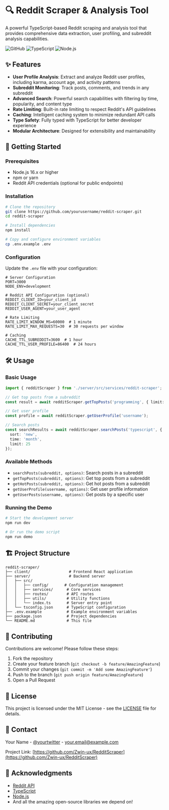 # 🔍 Reddit Scraper & Analysis Tool

A powerful TypeScript-based Reddit scraping and analysis tool that provides comprehensive data extraction, user profiling, and subreddit analysis capabilities.

![GitHub](https://img.shields.io/github/license/Zwin-ux/RedditScraper)
![TypeScript](https://img.shields.io/badge/TypeScript-007ACC?style=flat&logo=typescript&logoColor=white)
![Node.js](https://img.shields.io/badge/Node.js-43853D?style=flat&logo=node.js&logoColor=white)

## ✨ Features

- **User Profile Analysis**: Extract and analyze Reddit user profiles, including karma, account age, and activity patterns
- **Subreddit Monitoring**: Track posts, comments, and trends in any subreddit
- **Advanced Search**: Powerful search capabilities with filtering by time, popularity, and content type
- **Rate Limiting**: Built-in rate limiting to respect Reddit's API guidelines
- **Caching**: Intelligent caching system to minimize redundant API calls
- **Type Safety**: Fully typed with TypeScript for better developer experience
- **Modular Architecture**: Designed for extensibility and maintainability

## 🚀 Getting Started

### Prerequisites

- Node.js 16.x or higher
- npm or yarn
- Reddit API credentials (optional for public endpoints)

### Installation

```bash
# Clone the repository
git clone https://github.com/yourusername/reddit-scraper.git
cd reddit-scraper

# Install dependencies
npm install

# Copy and configure environment variables
cp .env.example .env
```

### Configuration

Update the `.env` file with your configuration:

```env
# Server Configuration
PORT=3000
NODE_ENV=development

# Reddit API Configuration (optional)
REDDIT_CLIENT_ID=your_client_id
REDDIT_CLIENT_SECRET=your_client_secret
REDDIT_USER_AGENT=your_user_agent

# Rate Limiting
RATE_LIMIT_WINDOW_MS=60000  # 1 minute
RATE_LIMIT_MAX_REQUESTS=30  # 30 requests per window

# Caching
CACHE_TTL_SUBREDDIT=3600  # 1 hour
CACHE_TTL_USER_PROFILE=86400  # 24 hours
```

## 🛠 Usage

### Basic Usage

```typescript
import { redditScraper } from './server/src/services/reddit-scraper';

// Get top posts from a subreddit
const result = await redditScraper.getTopPosts('programming', { limit: 10 });

// Get user profile
const profile = await redditScraper.getUserProfile('username');

// Search posts
const searchResults = await redditScraper.searchPosts('typescript', {
  sort: 'new',
  time: 'month',
  limit: 25
});
```

### Available Methods

- `searchPosts(subreddit, options)`: Search posts in a subreddit
- `getTopPosts(subreddit, options)`: Get top posts from a subreddit
- `getHotPosts(subreddit, options)`: Get hot posts from a subreddit
- `getUserProfile(username, options)`: Get user profile information
- `getUserPosts(username, options)`: Get posts by a specific user

### Running the Demo

```bash
# Start the development server
npm run dev

# Or run the demo script
npm run demo
```

## 🏗 Project Structure

```
reddit-scraper/
├── client/                 # Frontend React application
├── server/                 # Backend server
│   ├── src/
│   │   ├── config/       # Configuration management
│   │   ├── services/      # Core services
│   │   ├── routes/        # API routes
│   │   ├── utils/         # Utility functions
│   │   └── index.ts       # Server entry point
│   └── tsconfig.json      # TypeScript configuration
├── .env.example           # Example environment variables
├── package.json           # Project dependencies
└── README.md              # This file
```

## 🤝 Contributing

Contributions are welcome! Please follow these steps:

1. Fork the repository
2. Create your feature branch (`git checkout -b feature/AmazingFeature`)
3. Commit your changes (`git commit -m 'Add some AmazingFeature'`)
4. Push to the branch (`git push origin feature/AmazingFeature`)
5. Open a Pull Request

## 📄 License

This project is licensed under the MIT License - see the [LICENSE](LICENSE) file for details.

## 📧 Contact

Your Name - [@yourtwitter](https://twitter.com/yourtwitter) - your.email@example.com

Project Link: [https://github.com/Zwin-ux/RedditScraper](https://github.com/Zwin-ux/RedditScraper)

## 🙏 Acknowledgments

- [Reddit API](https://www.reddit.com/dev/api/)
- [TypeScript](https://www.typescriptlang.org/)
- [Node.js](https://nodejs.org/)
- And all the amazing open-source libraries we depend on!
